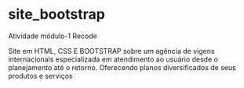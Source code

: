 # site_bootstrap

Atividade módulo-1 Recode

Site em HTML, CSS E BOOTSTRAP sobre um agência de vigens internacionais especializada em atendimento ao usuário desde o planejamento até o retorno. Oferecendo planos diversificados de seus produtos e serviços
